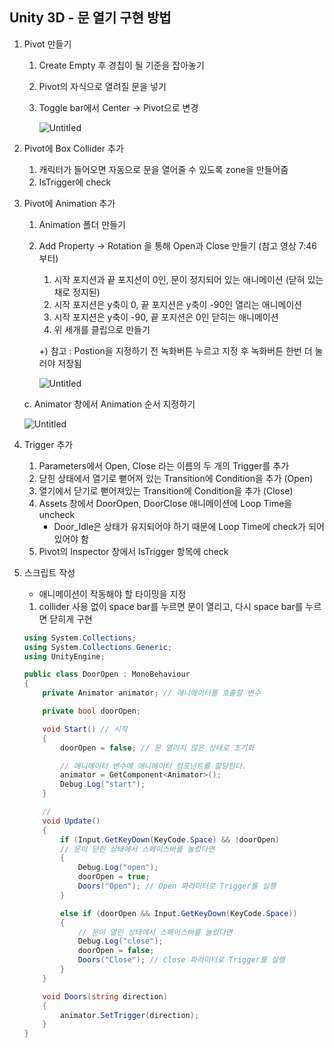 ## Unity 3D - 문 열기 구현 방법
1. Pivot 만들기
    1. Create Empty 후 경칩이 될 기준을 잡아놓기
    2. Pivot의 자식으로 열려질 문을 넣기
    3. Toggle bar에서 Center → Pivot으로 변경
        
        ![Untitled](https://s3-us-west-2.amazonaws.com/secure.notion-static.com/5f5fe3f8-36b4-42ce-b851-1d05182dbc89/Untitled.png)
        
2. Pivot에 Box Collider 추가 
    1. 캐릭터가 들어오면 자동으로 문을 열어줄 수 있도록 zone을 만들어줌
    2. IsTrigger에 check
    
3. Pivot에 Animation 추가
    1. Animation 폴더 만들기
    2. Add Property → Rotation 을 통해 Open과 Close 만들기 (참고 영상 7:46 부터)
        1. 시작 포지션과 끝 포지션이 0인, 문이 정지되어 있는 애니메이션 (닫혀 있는 채로 정지된)
        2. 시작 포지션은 y축이 0, 끝 포지션은 y축이 -90인 열리는 애니메이션
        3. 시작 포지션은 y축이 -90, 끝 포지션은 0인 닫히는 애니메이션
        4. 위 세개를 클립으로 만들기
        
        +) 참고 : Postion을 지정하기 전 녹화버튼 누르고 지정 후 녹화버튼 한번 더 눌러야 저장됨
        
        ![Untitled](https://s3-us-west-2.amazonaws.com/secure.notion-static.com/4fc69e9d-340c-4f75-984b-bb0fc1b61985/Untitled.png)
        
    
    c. Animator 창에서 Animation 순서 지정하기
    
    ![Untitled](https://s3-us-west-2.amazonaws.com/secure.notion-static.com/75eb5573-201c-4e8d-8792-0adcc3b46a80/Untitled.png)
    

1. Trigger 추가
    1. Parameters에서 Open, Close 라는 이름의 두 개의 Trigger를 추가
    2. 닫힌 상태에서 열기로 뻗어져 있는 Transition에 Condition을 추가 (Open)
    3. 열기에서 닫기로 뻗어져있는 Transition에 Condition을 추가 (Close)
    4. Assets 창에서 DoorOpen, DoorClose 애니메이션에 Loop Time을 uncheck
        - Door_Idle은 상태가 유지되어야 하기 때문에 Loop Time에 check가 되어있어야 함
    5. Pivot의 Inspector 창에서 IsTrigger 항목에 check
    
2. 스크립트 작성
    - 애니메이션이 작동해야 할 타이밍을 지정
    
    1) collider 사용 없이 space bar를 누르면 문이 열리고, 다시 space bar를 누르면 닫히게 구현
    
    ```csharp
    using System.Collections;
    using System.Collections.Generic;
    using UnityEngine;
    
    public class DoorOpen : MonoBehaviour
    {
        private Animator animator; // 애니메이터를 호출할 변수
    
        private bool doorOpen;
    
        void Start() // 시작
        {
            doorOpen = false; // 문 열리지 않은 상태로 초기화
    
            // 애니메이터 변수에 애니메이터 컴포넌트를 할당한다.
            animator = GetComponent<Animator>();
            Debug.Log("start");
        }
    
        // 
        void Update()
        {
            if (Input.GetKeyDown(KeyCode.Space) && !doorOpen)
            // 문이 닫힌 상태에서 스페이스바를 눌렀다면
            {
                Debug.Log("open");
                doorOpen = true;
                Doors("Open"); // Open 파라미터로 Trigger를 실행
            }
    
            else if (doorOpen && Input.GetKeyDown(KeyCode.Space))
            {
                // 문이 열린 상태에서 스페이스바를 눌렀다면
                Debug.Log("close");
                doorOpen = false;
                Doors("Close"); // Close 파라미터로 Trigger를 실행
            }
        }
    
        void Doors(string direction)
        {
            animator.SetTrigger(direction);
        }
    }
    ```
